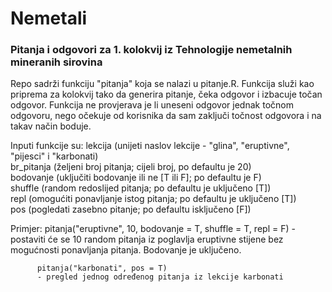 # Nemetali

### Pitanja i odgovori za 1. kolokvij iz Tehnologije nemetalnih mineranih sirovina

Repo sadrži funkciju "pitanja" koja se nalazi u pitanje.R. Funkcija služi kao priprema za kolokvij tako da generira pitanje, čeka odgovor i izbacuje točan odgovor. Funkcija ne provjerava je li uneseni odgovor jednak točnom odgovoru, nego očekuje od korisnika da sam zaključi točnost odgovora i na takav način boduje.  

Inputi funkcije su: lekcija (unijeti naslov lekcije - "glina", "eruptivne", "pijesci" i "karbonati)  
                    br_pitanja (željeni broj pitanja; cijeli broj, po defaultu je 20)  
                    bodovanje (uključiti bodovanje ili ne [T ili F]; po defaultu je F)  
                    shuffle (random redoslijed pitanja; po defaultu je uključeno [T])  
                    repl (omogućiti ponavljanje istog pitanja; po defaultu je uključeno [T])  
                    pos (pogledati zasebno pitanje; po defaultu isključeno [F])  
                    
Primjer: 
          pitanja("eruptivne", 10, bodovanje = T, shuffle = T, repl = F)
          - postaviti će se 10 random pitanja iz poglavlja eruptivne stijene bez mogućnosti ponavljanja pitanja. Bodovanje je uključeno.
          
          pitanja("karbonati", pos = T)
          - pregled jednog određenog pitanja iz lekcije karbonati
